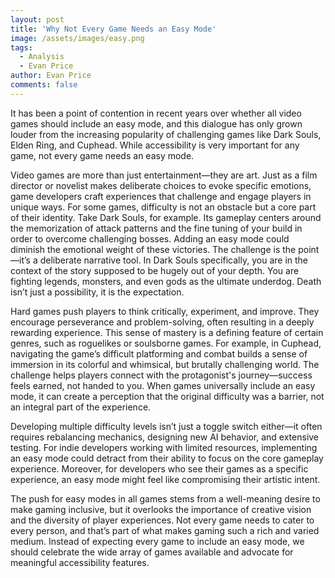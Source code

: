 ```yaml
---
layout: post
title: 'Why Not Every Game Needs an Easy Mode'
image: /assets/images/easy.png
tags:
  - Analysis
  - Evan Price
author: Evan Price
comments: false
---
```


It has been a point of contention in recent years over whether all video games should include an easy mode, and this dialogue has only grown louder from the increasing popularity of challenging games like Dark Souls, Elden Ring, and Cuphead. While accessibility is very important for any game, not every game needs an easy mode.

Video games are more than just entertainment—they are art. Just as a film director or novelist makes deliberate choices to evoke specific emotions, game developers craft experiences that challenge and engage players in unique ways. For some games, difficulty is not an obstacle but a core part of their identity. Take Dark Souls, for example. Its gameplay centers around the memorization of attack patterns and the fine tuning of your build in order to overcome challenging bosses. Adding an easy mode could diminish the emotional weight of these victories. The challenge is the point—it’s a deliberate narrative tool. In Dark Souls specifically, you are in the context of the story supposed to be hugely out of your depth. You are fighting legends, monsters, and even gods as the ultimate underdog. Death isn’t just a possibility, it is the expectation.

Hard games push players to think critically, experiment, and improve. They encourage perseverance and problem-solving, often resulting in a deeply rewarding experience. This sense of mastery is a defining feature of certain genres, such as roguelikes or soulsborne games. For example, in Cuphead, navigating the game’s difficult platforming and combat builds a sense of immersion in its colorful and whimsical, but brutally challenging world. The challenge helps players connect with the protagonist's journey—success feels earned, not handed to you. When games universally include an easy mode, it can create a perception that the original difficulty was a barrier, not an integral part of the experience.

Developing multiple difficulty levels isn’t just a toggle switch either—it often requires rebalancing mechanics, designing new AI behavior, and extensive testing. For indie developers working with limited resources, implementing an easy mode could detract from their ability to focus on the core gameplay experience. Moreover, for developers who see their games as a specific experience, an easy mode might feel like compromising their artistic intent. 

The push for easy modes in all games stems from a well-meaning desire to make gaming inclusive, but it overlooks the importance of creative vision and the diversity of player experiences. Not every game needs to cater to every person, and that’s part of what makes gaming such a rich and varied medium. Instead of expecting every game to include an easy mode, we should celebrate the wide array of games available and advocate for meaningful accessibility features.

